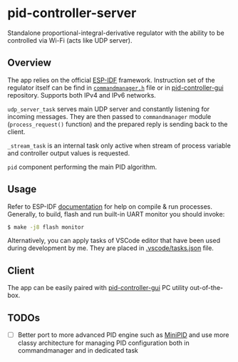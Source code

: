 # pid-controller-server
Standalone proportional-integral-derivative regulator with the ability to be controlled via Wi-Fi (acts like UDP server).


## Overview
The app relies on the official [ESP-IDF](https://github.com/espressif/esp-idf) framework. Instruction set of the regulator itself can be find in [`commandmanager.h`](/components/commandmanager/include/commandmanager.h) file or in [pid-controller-gui](https://github.com/ussserrr/pid-controller-gui) repository. Supports both IPv4 and IPv6 networks.

`udp_server_task` serves main UDP server and constantly listening for incoming messages. They are then passed to  `commandmanager` module (`process_request()` function) and the prepared reply is sending back to the client.

`_stream_task` is an internal task only active when stream of process variable and controller output values is requested.

`pid` component performing the main PID algorithm.


## Usage
Refer to ESP-IDF [documentation](https://docs.espressif.com/projects/esp-idf/en/latest/index.html) for help on compile & run processes. Generally, to build, flash and run built-in UART monitor you should invoke:
```bash
$ make -j8 flash monitor
```
Alternatively, you can apply tasks of VSCode editor that have been used during development by me. They are placed in [.vscode/tasks.json](/.vscode/tasks.json) file.


## Client
The app can be easily paired with [pid-controller-gui](https://github.com/ussserrr/pid-controller-gui) PC utility out-of-the-box.


## TODOs
- [ ] Better port to more advanced PID engine such as [MiniPID](https://github.com/tekdemo/MiniPID) and use more classy architecture for managing PID configuration both in commandmanager and in dedicated task

